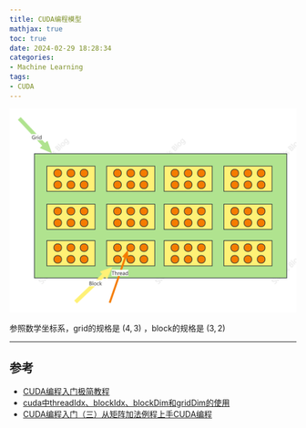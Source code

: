 ```yaml
---
title: CUDA编程模型
mathjax: true
toc: true
date: 2024-02-29 18:28:34
categories:
- Machine Learning
tags:
- CUDA
---
```

![CUDA](https://raw.githubusercontent.com/TransformersWsz/picx-images-hosting/master/GPU%E5%86%85%E5%AD%98%E6%A8%A1%E5%9E%8B.mcrgzor0hj4.png)

参照数学坐标系，grid的规格是 $(4,3)$ ，block的规格是 $(3,2)$

___

## 参考

- [CUDA编程入门极简教程](https://zhuanlan.zhihu.com/p/34587739)
- [cuda中threadIdx、blockIdx、blockDim和gridDim的使用](https://blog.csdn.net/qq_43715171/article/details/121794135)
- [CUDA编程入门（三）从矩阵加法例程上手CUDA编程](https://zhuanlan.zhihu.com/p/97192227)